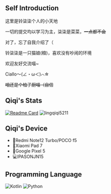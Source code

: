## Self Introduction

这里是铃柒柒个人的小天地

一切的提交均以学习为主，柒柒是菜菜，~~一点都不会~~


对了，忘了自我介绍了（

铃柒柒是一只猫娘(粮)，喜欢没有吵闹的环境

欢迎友好交流喵~


Ciallo～(∠・ω＜)⌒☆

~~咱还是个柚子厨喵（自信~~


## Qiqi's Stats

[![Readme Card](https://github-readme-stats.vercel.app/api?username=lingqiqi5211&include_all_commits=true&show_icons=true&theme=skyblue&count_private=true&hide_border=true)](https://github.com/anuraghazra/github-readme-stats)
![lingqiqi5211](https://count.getloli.com/get/@nekoqiqi)

## Qiqi's Device

- 📱Redmi Note12 Turbo/POCO f5
- 📱Xiaomi Pad 7
- 📱Google Pixel 5
- 💻IPASONJN15

## Programming Language

![Kotlin](https://img.shields.io/badge/-Kotlin-7f52ff?style=flat-square&logo=kotlin&logoColor=fff)
![Python](https://img.shields.io/badge/-Python-3776ab?style=flat-square&logo=python&logoColor=fff)

